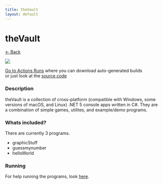 ```yaml
---
title: theVault
layout: default
---
```


<h1>theVault</h1>
<p><a href="/programs">&lt;- Back</a></p>
<img src="https://ninjacheetah.github.io/theVaultLogo.png">
<p><a href="https://github.com/NCX-Programming/theVault/actions">Go to Actions Runs</a> where you can download auto-generated builds<br>or just look at the <a href="https://github.com/NCX-Programming/theVault">source code</a></p>
<h3>Description</h3>
<p>theVault is a collection of cross-platform (compatible with Windows, some versions of macOS, and Linux) .NET 5 console apps written in C#. They are a combination of simple games, utilites, and example/demo programs.  </p>
<h3>Whats included?</h3>
<p>There are currently 3 programs.</p>
<div class="prg-list">
<ul>
<li>graphicStuff</li>
<li>guessmynumber</li>
<li>helloWorld</li>
</ul>
</div>
<h3>Running</h3>
<p>For help running the programs, look <a href="https://github.com/NCX-Programming/theVault/#windows-linux-and-macos">here</a>.
